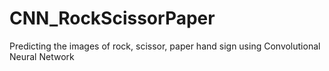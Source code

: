 # CNN_RockScissorPaper
Predicting the images of rock, scissor, paper hand sign using Convolutional Neural Network
